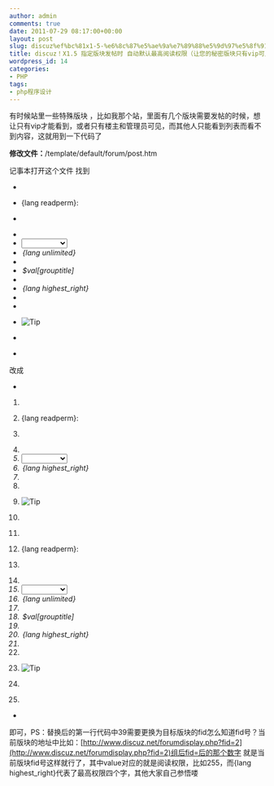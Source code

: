 ```yaml
---
author: admin
comments: true
date: 2011-07-29 08:17:00+00:00
layout: post
slug: discuz%ef%bc%81x1-5-%e6%8c%87%e5%ae%9a%e7%89%88%e5%9d%97%e5%8f%91%e5%b8%96%e6%97%b6-%e8%87%aa%e5%8a%a8%e9%bb%98%e8%ae%a4%e6%9c%80%e9%ab%98%e9%98%85%e8%af%bb%e6%9d%83%e9%99%90%ef%bc%88%e8%ae%a9
title: discuz！X1.5 指定版块发帖时 自动默认最高阅读权限（让您的秘密版块只有vip可见）
wordpress_id: 14
categories:
- PHP
tags:
- php程序设计
---
```





有时候站里一些特殊版块 ，比如我那个站，里面有几个版块需要发帖的时候，想让只有vip才能看到，或者只有楼主和管理员可见，而其他人只能看到列表而看不到内容，这就用到一下代码了  

  

**修改文件：**/template/default/forum/post.htm  

记事本打开这个文件 找到






* <!--{if $_G['group']['allowsetreadperm']}-->  


* <p class="mbn">{lang readperm}:</p>  


* <p class="mbn">  


* <em class="ftid">  


* <select name="readperm" id="readperm" class="ps" style="width:90px">  


* <option value="">{lang unlimited}</option>  


* <!--{loop $_G['cache']['groupreadaccess'] $val}-->  


* <option value="$val[readaccess]" title="{lang readperm}: $val[readaccess]"{if $thread['readperm'] == $val[readaccess]} selected="selected"{/if}>$val[grouptitle]</option>  


* <!--{/loop}-->  


* <option value="255">{lang highest_right}</option>  


* </select>  


* </em>  


* <img src="{IMGDIR}/faq.gif" alt="Tip" class="mtn vm" style="margin: 0;" onmouseover="showTip(this)" tip="{lang post_select_usergroup_readacces}" /></a>  


* </p>  


* <!--{/if}-->


改成



* 







  1. <!--{if $_G['fid'] == 39 }-->  


  2. <p class="mbn">{lang readperm}:</p>  


  3. <p class="mbn">  


  4. <em class="ftid">  


  5. <select name="readperm" id="readperm" class="ps" style="width:90px">  


  6. <option value="255">{lang highest_right}</option>  


  7. </select>  


  8. </em>  


  9. <img src="{IMGDIR}/faq.gif" alt="Tip" class="mtn vm" style="margin: 0;" onmouseover="showTip(this)" tip="{lang post_select_usergroup_readacces}" /></a>  


  10. </p>  


  11. <!--{elseif $_G['group']['allowsetreadperm']}-->  


  12. <p class="mbn">{lang readperm}:</p>  


  13. <p class="mbn">  


  14. <em class="ftid">  


  15. <select name="readperm" id="readperm" class="ps" style="width:90px">  


  16. <option value="">{lang unlimited}</option>  


  17. <!--{loop $_G['cache']['groupreadaccess'] $val}-->  


  18. <option value="$val[readaccess]" title="{lang readperm}: $val[readaccess]"{if $thread['readperm'] == $val[readaccess]} selected="selected"{/if}>$val[grouptitle]</option>  


  19. <!--{/loop}-->  


  20. <option value="255">{lang highest_right}</option>  


  21. </select>  


  22. </em>  


  23. <img src="{IMGDIR}/faq.gif" alt="Tip" class="mtn vm" style="margin: 0;" onmouseover="showTip(this)" tip="{lang post_select_usergroup_readacces}" /></a>  


  24. </p>  


  25. <!--{/if}-->








* 


即可，PS：替换后的第一行代码中39需要更换为目标版块的fid怎么知道fid号？当前版块的地址中比如：[http://www.discuz.net/forumdisplay.php?fid=2](http://www.discuz.net/forumdisplay.php?fid=2)组后fid=后的那个数字 就是当前版块fid号这样就行了，其中value对应的就是阅读权限，比如255，而{lang highest_right}代表了最高权限四个字，其他大家自己参悟喽















